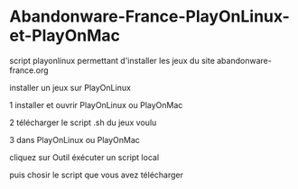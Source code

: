 Abandonware-France-PlayOnLinux-et-PlayOnMac
===========================================

script playonlinux permettant d'installer les jeux du site abandonware-france.org

installer un jeux sur PlayOnLinux

1 installer et ouvrir PlayOnLinux ou PlayOnMac

2 télécharger le script .sh du jeux voulu

3 dans PlayOnLinux ou PlayOnMac

cliquez sur Outil éxécuter un script local

puis chosir le script que vous avez télécharger
